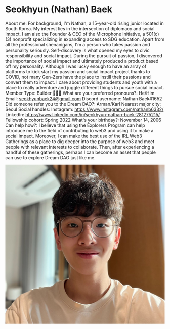 # Seokhyun (Nathan) Baek

About me: For background, I'm Nathan, a 15-year-old rising junior located in South Korea. My interest lies in the intersection of diplomacy and social impact. I am also the Founder & CEO of the Microphone Initiative, a 501(c)(3) nonprofit specializing in expanding access to SDG education. Apart from all the professional shenanigans, I'm a person who takes passion and personality seriously. Self-discovery is what opened my eyes to civic responsibility and social impact. During the pursuit of passion, I discovered the importance of social impact and ultimately produced a product based off my personality. Although I was lucky enough to have an array of platforms to kick start my passion and social impact project thanks to COVID, not many Gen-Zers have the place to instill their passions and convert them to impact. I care about providing students and youth with a place to really adventure and juggle different things to pursue social impact.
Member Type: Builder 👷🏾‍♀️
What are your preferred pronouns?: He/Him
Email: seokhyunbaek24@gmail.com
Discord username: Nathan Baek#1652
Did someone refer you to the Dream DAO?: Arman/Karl
Nearest major city: Seoul
Social handles: Instagram: https://www.instagram.com/nathanb6332/
LinkedIn: https://www.linkedin.com/in/seokhyun-nathan-baek-281275215/
Fellowship cohort: Spring 2022
What's your birthday?: November 14, 2006
Can help how?: I believe that using the Explorers Program can help introduce me to the field of contributing to web3 and using it to make a social impact. Moreover, I can make the best use of the IRL Web3 Gatherings as a place to dig deeper into the purpose of web3 and meet people with relevant interests to collaborate. Then, after experiencing a handful of these gatherings, perhaps I can become an asset that people can use to explore Dream DAO just like me.

![Nathan.jpg](../../Dream%20DAO%20Voting%20Member%20List%201790792012994a419257db8f8a7807ff/%5BS2%5D%20Dream%20DAO%20Founding%20Voting%20Member%20List%202c05a57dde504a87a8ced236cce0b149/Seokhyun%20(Nathan)%20Baek%2055c915b6440d482ca1962002bd5edcec/Nathan.jpg)